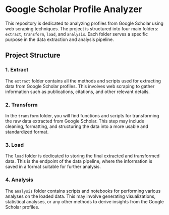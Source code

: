 # Google Scholar Profile Analyzer

This repository is dedicated to analyzing profiles from Google Scholar using web scraping techniques. The project is structured into four main folders: `extract`, `transform`, `load`, and `analysis`. Each folder serves a specific purpose in the data extraction and analysis pipeline.

## Project Structure

### 1. Extract

The `extract` folder contains all the methods and scripts used for extracting data from Google Scholar profiles. This involves web scraping to gather information such as publications, citations, and other relevant details.

### 2. Transform

In the `transform` folder, you will find functions and scripts for transforming the raw data extracted from Google Scholar. This step may include cleaning, formatting, and structuring the data into a more usable and standardized format.

### 3. Load

The `load` folder is dedicated to storing the final extracted and transformed data. This is the endpoint of the data pipeline, where the information is saved in a format suitable for further analysis.

### 4. Analysis

The `analysis` folder contains scripts and notebooks for performing various analyses on the loaded data. This may involve generating visualizations, statistical analyses, or any other methods to derive insights from the Google Scholar profiles.
